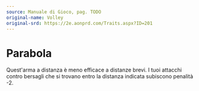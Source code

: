 ```yaml
---
source: Manuale di Gioco, pag. TODO
original-name: Volley
original-srd: https://2e.aonprd.com/Traits.aspx?ID=201
---
```


# Parabola

Quest'arma a distanza è meno efficace a distanze brevi. I tuoi attacchi contro
bersagli che si trovano entro la distanza indicata subiscono penalità -2.
